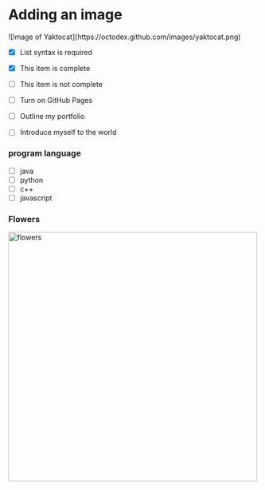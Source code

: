 <h1>Adding an image</h1>
![Image of Yaktocat](https://octodex.github.com/images/yaktocat.png)

- [x] List syntax is required
- [x] This item is complete
- [ ] This item is not complete

- [ ] Turn on GitHub Pages
- [ ] Outline my portfolio
- [ ] Introduce myself to the world


### program language
- [ ] java
- [ ] python
- [ ] c++
- [ ] javascript

### Flowers
<img src="https://hips.hearstapps.com/hmg-prod/images/types-of-garden-flowers-purple-allium-1674847068.jpeg" alt="flowers" width="500px">
